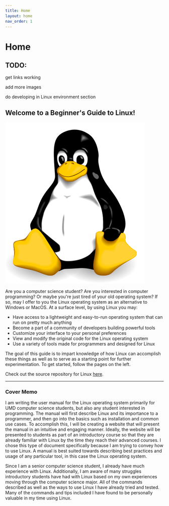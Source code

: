 ```yaml
---
title: Home
layout: home
nav_order: 1
---
```

# Home

## TODO:
get links working

add more images

do developing in Linux environment section

## Welcome to a Beginner's Guide to Linux!

![](./assets/logo.png)

Are you a computer science student? Are you interested in computer programming? Or maybe you're just tired of your old operating system? If so, may I offer to you the Linux operating system as an alternative to Windows or MacOS. At a surface level, by using Linux you may:

* Have access to a lightweight and easy-to-run operating system that can run on pretty much anything
* Become a part of a community of developers building powerful tools
* Customize your interface to your personal preferences
* View and modify the original code for the Linux operating system
* Use a variety of tools made for programmers and designed for Linux

The goal of this guide is to impart knowledge of how Linux can accomplish these things as well as to serve as a starting point for further experimentation. To get started, follow the pages on the left.

Check out the source repository for Linux [here].

---

### Cover Memo

I am writing the user manual for the Linux operating system primarily for UMD computer science students, but also any student interested in programming. The manual will first describe Linux and its importance to a programmer, and then go into the basics such as installation and common use cases. To accomplish this, I will be creating a website that will present the manual in an intuitive and engaging manner. Ideally, the website will be presented to students as part of an introductory course so that they are already familiar with Linux by the time they reach their advanced courses. I chose this type of document specifically because I am trying to convey how to use Linux. A manual is best suited towards describing best practices and usage of any particular tool, in this case the Linux operating system. 

Since I am a senior computer science student, I already have much experience with Linux. Additionally, I am aware of many struggles introductory students have had with Linux based on my own experiences moving through the computer science major. All of the commands described as well as the ways to use Linux I have already tried and tested. Many of the commands and tips included I have found to be personally valuable in my time using Linux.


[here]: https://github.com/torvalds/linux